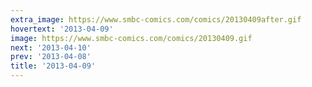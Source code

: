 ```yaml
---
extra_image: https://www.smbc-comics.com/comics/20130409after.gif
hovertext: '2013-04-09'
image: https://www.smbc-comics.com/comics/20130409.gif
next: '2013-04-10'
prev: '2013-04-08'
title: '2013-04-09'
---
```

